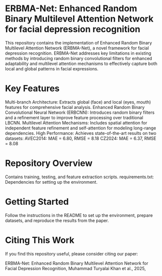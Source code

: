 # ERBMA-Net: Enhanced Random Binary Multilevel Attention Network for facial depression recognition
This repository contains the implementation of Enhanced Random Binary Multilevel Attention Network (ERBMA-Net), a novel framework for facial depression recognition. ERBMA-Net addresses key limitations in existing methods by introducing random binary convolutional filters for enhanced adaptability and multilevel attention mechanisms to effectively capture both local and global patterns in facial expressions.

# Key Features
Multi-branch Architecture: Extracts global (face) and local (eyes, mouth) features for comprehensive facial analysis.
Enhanced Random Binary Convolutional Neural Network (ERBCNN): Introduces random binary filters and a refinement layer to improve feature processing over traditional LBCNN.
Multilevel Attention Mechanisms: Includes spatial attention for independent feature refinement and self-attention for modeling long-range dependencies.
High Performance: Achieves state-of-the-art results on two datasets:
AVEC2014: MAE = 6.80, RMSE = 8.18
CZ2024: MAE = 6.37, RMSE = 8.08

# Repository Overview
Contains training, testing, and feature extraction scripts.
requirements.txt: Dependencies for setting up the environment.

# Getting Started
Follow the instructions in the README to set up the environment, prepare datasets, and reproduce the results from the paper.

# Citing This Work
If you find this repository useful, please consider citing our paper:

ERBMA-Net: Enhanced Random Binary Multilevel Attention Network for Facial Depression Recognition,
Muhammad Turyalai Khan et al., 2025,
